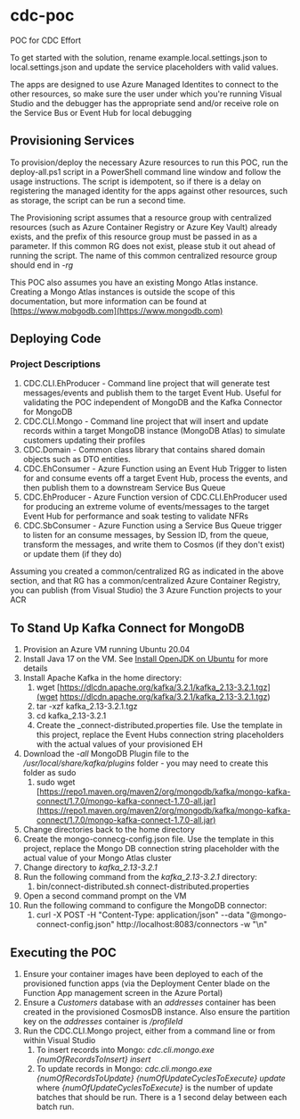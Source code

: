 # cdc-poc

POC for CDC Effort

To get started with the solution, rename example.local.settings.json to local.settings.json and update the service placeholders with valid values.

The apps are designed to use Azure Managed Identites to connect to the other resources, so make sure the user under which you're running Visual Studio and the debugger has the appropriate send and/or receive role on the Service Bus or Event Hub for local debugging

## Provisioning Services

To provision/deploy the necessary Azure resources to run this POC, run the deploy-all.ps1 script in a PowerShell command line window and follow the usage instructions.  The script is idempotent, so if there is a delay on registering the managed identity for the apps against other resources, such as storage, the script can be run a second time.

The Provisioning script assumes that a resource group with centralized resources (such as Azure Container Registry or Azure Key Vault) already exists, and the prefix of this resource group must be passed in as a parameter.  If this common RG does not exist, please stub it out ahead of running the script.  The name of this common centralized resource group should end in _-rg_

This POC also assumes you have an existing Mongo Atlas instance.  Creating a Mongo Atlas instances is outside the scope of this documentation, but more information can be found at [https://www.mobgodb.com](https://www.mongodb.com)

## Deploying Code

### Project Descriptions

1. CDC.CLI.EhProducer - Command line project that will generate test messages/events and publish them to the target Event Hub.  Useful for validating the POC independent of MongoDB and the Kafka Connector for MongoDB
1. CDC.CLI.Mongo - Command line project that will insert and update records within a target MongoDB instance (MongoDB Atlas) to simulate customers updating their profiles
1. CDC.Domain - Common class library that contains shared domain objects such as DTO entities.
1. CDC.EhConsumer - Azure Function using an Event Hub Trigger to listen for and consume events off a target Event Hub, process the events, and then publish them to a downstream Service Bus Queue
1. CDC.EhProducer - Azure Function version of CDC.CLI.EhProducer used for producing an extreme volume of events/messages to the target Event Hub for performance and soak testing to validate NFRs
1. CDC.SbConsumer -  Azure Function using a Service Bus Queue trigger to listen for an consume messages, by Session ID, from the queue, transform the messages, and write them to Cosmos (if they don't exist) or update them (if they do)

Assuming you created a common/centralized RG as indicated in the above section, and that RG has a common/centralized Azure Container Registry, you can publish (from Visual Studio) the 3 Azure Function projects to your ACR

## To Stand Up Kafka Connect for MongoDB

1. Provision an Azure VM running Ubuntu 20.04
1. Install Java 17 on the VM.  See [Install OpenJDK on Ubuntu](https://docs.microsoft.com/en-us/java/openjdk/install#install-on-ubuntu) for more details
1. Install Apache Kafka in the home directory:
   1. wget [https://dlcdn.apache.org/kafka/3.2.1/kafka_2.13-3.2.1.tgz](wget https://dlcdn.apache.org/kafka/3.2.1/kafka_2.13-3.2.1.tgz)
   1. tar -xzf kafka_2.13-3.2.1.tgz
   1. cd kafka_2.13-3.2.1
   1. Create the _connect-distributed.properties file.  Use the template in this project, replace the Event Hubs connection string placeholders with the actual values of your provisioned EH
1. Download the _-all_ MongoDB Plugin file to the _/usr/local/share/kafka/plugins_ folder - you may need to create this folder as sudo
   1. sudo wget [https://repo1.maven.org/maven2/org/mongodb/kafka/mongo-kafka-connect/1.7.0/mongo-kafka-connect-1.7.0-all.jar](https://repo1.maven.org/maven2/org/mongodb/kafka/mongo-kafka-connect/1.7.0/mongo-kafka-connect-1.7.0-all.jar)
1. Change directories back to the home directory
1. Create the mongo-connecg-config.json file.  Use the template in this project, replace the Mongo DB connection string placeholder with the actual value of your Mongo Atlas cluster
1. Change directory to *kafka_2.13-3.2.1*
1. Run the following command from the *kafka_2.13-3.2.1* directory:
   1. bin/connect-distributed.sh connect-distributed.properties
1. Open a second command prompt on the VM
1. Run the following command to configure the MongoDB connector:
   1. curl -X POST -H "Content-Type: application/json" --data "@mongo-connect-config.json" http://localhost:8083/connectors -w "\n"


## Executing the POC

1. Ensure your container images have been deployed to each of the provisioned function apps (via the Deployment Center blade on the Function App management screen in the Azure Portal)
1. Ensure a _Customers_ database with an _addresses_ container has been created in the provisioned CosmosDB instance.  Also ensure the partition key on the _addresses_ container is _/profileId_
1. Run the CDC.CLI.Mongo project, either from a command line or from within Visual Studio
   1. To insert records into Mongo: _cdc.cli.mongo.exe {numOfRecordsToInsert} insert_
   1. To update records in Mongo: _cdc.cli.mongo.exe {numOfRecordsToUpdate} {numOfUpdateCyclesToExecute} update_ where _{numOfUpdateCyclesToExecute}_ is the number of update batches that should be run.  There is a 1 second delay between each batch run.
